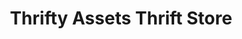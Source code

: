 ---
title: "Thrifty Assets Thrift Store"
url: /southgate/thrifty-assets-thrift-store/
shop: charity
---